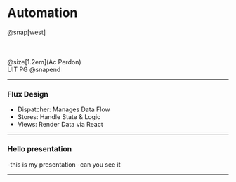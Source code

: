 # Automation
@snap[west]
<br><br><br><br>
@size[1.2em](Ac Perdon)<br>UIT PG
@snapend


---

### Flux Design

- Dispatcher: Manages Data Flow
- Stores: Handle State & Logic
- Views: Render Data via React

---
### Hello presentation

-this is my presentation
-can you see it

---
